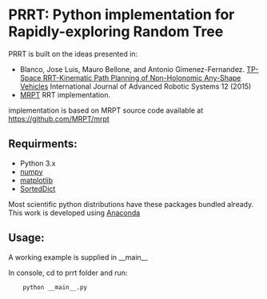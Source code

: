 # PRRT: Python implementation for Rapidly-exploring Random Tree
PRRT is built on the ideas presented in:
- Blanco, Jose Luis, Mauro Bellone, and Antonio Gimenez-Fernandez. [TP-Space RRT-Kinematic Path Planning of Non-Holonomic Any-Shape Vehicles][TP-RRT] International Journal of Advanced Robotic Systems 12 (2015)
- [MRPT][] RRT implementation.

implementation is based on MRPT source code available at <https://github.com/MRPT/mrpt>

## Requirments:
- Python 3.x
- [numpy][]
- [matplotlib][]
- [SortedDict][]

Most scientific python distributions have these packages bundled already. This work is developed using [Anaconda][]


## Usage:
A working example is supplied in \_\_main\_\_

In console, cd to prrt folder and run:
```python
    python __main__.py
```


[MRPT]: http://www.mrpt.org/tp-rrt
[TP-RRT]: http://cdn.intechopen.com/pdfs-wm/48420.pdf
[SortedDict]: http://www.grantjenks.com/docs/sortedcontainers/sorteddict.html
[matplotlib]: http://matplotlib.org/
[numpy]: http://www.numpy.org/
[Anaconda]: https://www.continuum.io/downloads
